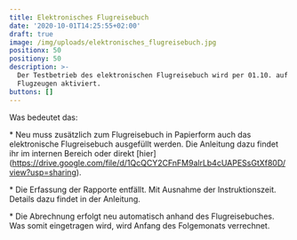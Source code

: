 ```yaml
---
title: Elektronisches Flugreisebuch
date: '2020-10-01T14:25:55+02:00'
draft: true
image: /img/uploads/elektronisches_flugreisebuch.jpg
positionx: 50
positiony: 50
description: >-
  Der Testbetrieb des elektronischen Flugreisebuch wird per 01.10. auf allen
  Flugzeugen aktiviert.
buttons: []
---
```

Was bedeutet das:

\* Neu muss zusätzlich zum Flugreisebuch in Papierform auch das elektronische Flugreisebuch ausgefüllt werden. Die Anleitung dazu findet ihr im internen Bereich oder direkt [hier] (https://drive.google.com/file/d/1QcQCY2CFnFM9alrLb4cUAPESsGtXf80D/view?usp=sharing).

\* Die Erfassung der Rapporte entfällt. Mit Ausnahme der Instruktionszeit. Details dazu findet in der Anleitung.

\* Die Abrechnung erfolgt neu automatisch anhand des Flugreisebuches. Was somit eingetragen wird, wird Anfang des Folgemonats verrechnet.
